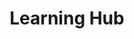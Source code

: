 ---
widget: portfolio
headless: true
weight: 20
title: '**Learning Hub**'
subtitle: ''

content:
  page_type: project
  filter_default: 0
  filter_button:
    - name: All
      tag: '*'

design:
  columns: '1'
  view: card_custom
  flip_alt_rows: false
  background: {}
  spacing: {padding: [0, 0, "120px", 0]}

  view_options:
    card_view_layout: custom

style: |
  .widget-title {
    margin-bottom: 20px; 
  }
---